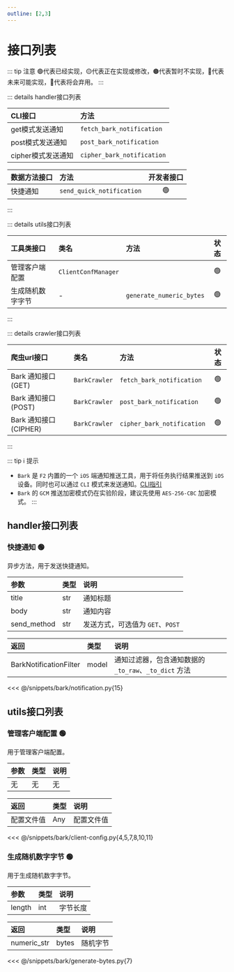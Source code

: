 ```yaml
---
outline: [2,3]
---
```


# 接口列表

::: tip 注意
🟢代表已经实现，🟡代表正在实现或修改，🟤代表暂时不实现，🔵代表未来可能实现，🔴代表将会弃用。
:::

::: details handler接口列表

|     CLI接口          |         方法          |
| :------------------ | :-------------------  |
| get模式发送通知       | `fetch_bark_notification` |
| post模式发送通知      | `post_bark_notification`  |
| cipher模式发送通知    | `cipher_bark_notification`|

|     数据方法接口      |         方法           | 开发者接口  |
| :------------------ | :-------------------   | :--------: |
|  快捷通知            | `send_quick_notification` |   🟢  |
:::

::: details utils接口列表

| 工具类接口        | 类名                | 方法               | 状态 |
| :-------------- | :------------------ | :---------------- | :--: |
| 管理客户端配置     | `ClientConfManager` |                  |  🟢  |
| 生成随机数字字节       | -       | `generate_numeric_bytes` |  🟢  |
:::

::: details crawler接口列表


| 爬虫url接口    | 类名       | 方法          | 状态 |
| :----------- | :--------- | :----------  | :--: |
| Bark 通知接口(GET) | `BarkCrawler` | `fetch_bark_notification` | 🟢 |
| Bark 通知接口(POST) | `BarkCrawler` | `post_bark_notification` | 🟢 |
| Bark 通知接口(CIPHER) | `BarkCrawler` | `cipher_bark_notification` | 🟢 |
:::

::: tip :information_source: 提示
- `Bark` 是 `F2` 内置的一个 `iOS` 端通知推送工具，用于将任务执行结果推送到 `iOS` 设备。同时也可以通过 `CLI` 模式来发送通知。[CLI指引](/guide/apps/bark/cli.md)
- `Bark` 的 `GCM` 推送加密模式仍在实验阶段，建议先使用 `AES-256-CBC` 加密模式。
:::

## handler接口列表

### 快捷通知 🟢

异步方法，用于发送快捷通知。

| 参数 | 类型 | 说明 |
| :--- | :--- | :--- |
| title | str | 通知标题 |
| body | str | 通知内容 |
| send_method | str | 发送方式，可选值为 `GET`、`POST` |

| 返回 | 类型 | 说明 |
| :--- | :--- | :--- |
| BarkNotificationFilter | model | 通知过滤器，包含通知数据的 `_to_raw`、`_to_dict` 方法 |

<<< @/snippets/bark/notification.py{15}

## utils接口列表

### 管理客户端配置 🟢

用于管理客户端配置。

| 参数 | 类型 | 说明 |
| :--- | :--- | :--- |
| 无 | 无 | 无 |

| 返回 | 类型 | 说明 |
| :--- | :--- | :--- |
| 配置文件值 | Any | 配置文件值 |

<<< @/snippets/bark/client-config.py{4,5,7,8,10,11}

### 生成随机数字字节 🟢

用于生成随机数字字节。

| 参数 | 类型 | 说明 |
| :--- | :--- | :--- |
| length | int | 字节长度 |

| 返回 | 类型 | 说明 |
| :--- | :--- | :--- |
| numeric_str | bytes | 随机字节 |

<<< @/snippets/bark/generate-bytes.py{7}